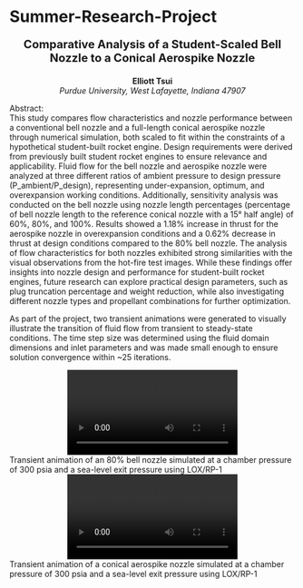 # Summer-Research-Project
<p align="center" style="font-size: 20px;">
<strong>Comparative Analysis of a Student-Scaled Bell Nozzle to a Conical Aerospike Nozzle</strong>
</p>

<p align="center">
<strong>Elliott Tsui</strong>
<br>
<i>Purdue University, West Lafayette, Indiana 47907</i>
</p>

Abstract: <br>
This study compares flow characteristics and nozzle performance between a conventional bell nozzle and a full-length conical aerospike nozzle through numerical simulation, both scaled to fit within the constraints of a hypothetical student-built rocket engine. Design requirements were derived from previously built student rocket engines to ensure relevance and applicability. Fluid flow for the bell nozzle and aerospike nozzle were analyzed at three different ratios of ambient pressure to design pressure (P_ambient/P_design), representing under-expansion, optimum, and overexpansion working conditions. Additionally, sensitivity analysis was conducted on the bell nozzle using nozzle length percentages (percentage of bell nozzle length to the reference conical nozzle with a 15° half angle) of 60%, 80%, and 100%. Results showed a 1.18% increase in thrust for the aerospike nozzle in overexpansion conditions and a 0.62% decrease in thrust at design conditions compared to the 80% bell nozzle. The analysis of flow characteristics for both nozzles exhibited strong similarities with the visual observations from the hot-fire test images. While these findings offer insights into nozzle design and performance for student-built rocket engines, future research can explore practical design parameters, such as plug truncation percentage and weight reduction, while also investigating different nozzle types and propellant combinations for further optimization. 
<br>

As part of the project, two transient animations were generated to visually illustrate the transition of fluid flow from transient to steady-state conditions. The time step size was determined using the fluid domain dimensions and inlet parameters and was made small enough to ensure solution convergence within ~25 iterations. 
<div align="center"> <video src="https://github.com/etsui215/CFD-Transient-Simulations/assets/107323771/7e07f034-08b0-4732-a889-ab7bed282817" controls="controls" style="max-width: 600px"> </video> </div>
Transient animation of an 80% bell nozzle simulated at a chamber pressure of 300 psia and a sea-level exit pressure using LOX/RP-1
<br>

<div align="center"> <video src="https://github.com/etsui215/CFD-Transient-Simulations/assets/107323771/d28b21df-c78b-479d-a3e5-ac0f2739e1e1" controls="controls" style="max-width: 600px"> </video> </div>
Transient animation of a conical aerospike nozzle simulated at a chamber pressure of 300 psia and a sea-level exit pressure using LOX/RP-1




